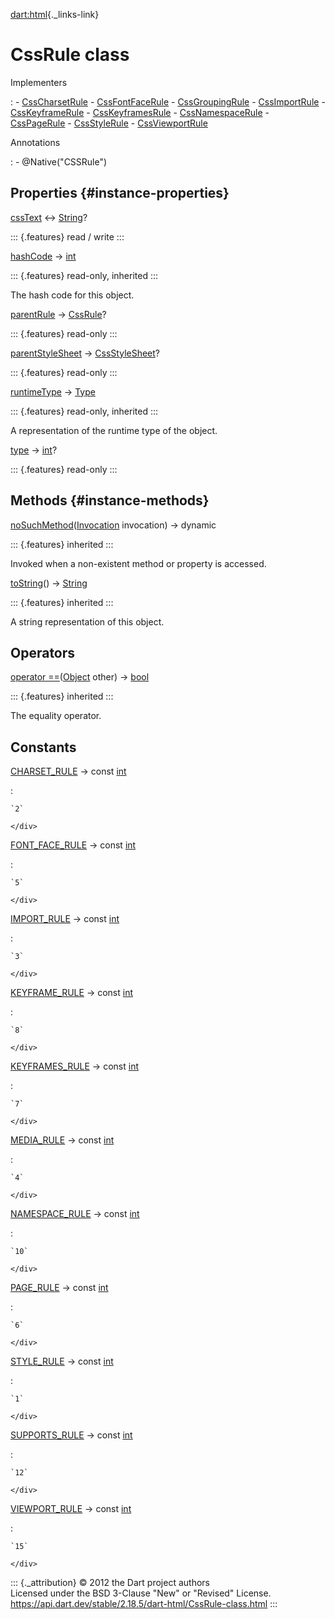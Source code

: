 [dart:html](../dart-html/dart-html-library){._links-link}

CssRule class
=============

Implementers

:   -   [CssCharsetRule](csscharsetrule-class)
    -   [CssFontFaceRule](cssfontfacerule-class)
    -   [CssGroupingRule](cssgroupingrule-class)
    -   [CssImportRule](cssimportrule-class)
    -   [CssKeyframeRule](csskeyframerule-class)
    -   [CssKeyframesRule](csskeyframesrule-class)
    -   [CssNamespaceRule](cssnamespacerule-class)
    -   [CssPageRule](csspagerule-class)
    -   [CssStyleRule](cssstylerule-class)
    -   [CssViewportRule](cssviewportrule-class)

Annotations

:   -   \@Native(\"CSSRule\")

Properties {#instance-properties}
----------

[cssText](cssrule/csstext) ↔ [String](../dart-core/string-class)?

::: {.features}
read / write
:::

[hashCode](../dart-core/object/hashcode) → [int](../dart-core/int-class)

::: {.features}
read-only, inherited
:::

The hash code for this object.

[parentRule](cssrule/parentrule) → [CssRule](cssrule-class)?

::: {.features}
read-only
:::

[parentStyleSheet](cssrule/parentstylesheet) →
[CssStyleSheet](cssstylesheet-class)?

::: {.features}
read-only
:::

[runtimeType](../dart-core/object/runtimetype) →
[Type](../dart-core/type-class)

::: {.features}
read-only, inherited
:::

A representation of the runtime type of the object.

[type](cssrule/type) → [int](../dart-core/int-class)?

::: {.features}
read-only
:::

Methods {#instance-methods}
-------

[noSuchMethod](../dart-core/object/nosuchmethod)([Invocation](../dart-core/invocation-class)
invocation) → dynamic

::: {.features}
inherited
:::

Invoked when a non-existent method or property is accessed.

[toString](../dart-core/object/tostring)() →
[String](../dart-core/string-class)

::: {.features}
inherited
:::

A string representation of this object.

Operators
---------

[operator
==](../dart-core/object/operator_equals)([Object](../dart-core/object-class)
other) → [bool](../dart-core/bool-class)

::: {.features}
inherited
:::

The equality operator.

Constants
---------

[CHARSET\_RULE](cssrule/charset_rule-constant) → const [int](../dart-core/int-class)

:   <div>

    `2`

    </div>

[FONT\_FACE\_RULE](cssrule/font_face_rule-constant) → const [int](../dart-core/int-class)

:   <div>

    `5`

    </div>

[IMPORT\_RULE](cssrule/import_rule-constant) → const [int](../dart-core/int-class)

:   <div>

    `3`

    </div>

[KEYFRAME\_RULE](cssrule/keyframe_rule-constant) → const [int](../dart-core/int-class)

:   <div>

    `8`

    </div>

[KEYFRAMES\_RULE](cssrule/keyframes_rule-constant) → const [int](../dart-core/int-class)

:   <div>

    `7`

    </div>

[MEDIA\_RULE](cssrule/media_rule-constant) → const [int](../dart-core/int-class)

:   <div>

    `4`

    </div>

[NAMESPACE\_RULE](cssrule/namespace_rule-constant) → const [int](../dart-core/int-class)

:   <div>

    `10`

    </div>

[PAGE\_RULE](cssrule/page_rule-constant) → const [int](../dart-core/int-class)

:   <div>

    `6`

    </div>

[STYLE\_RULE](cssrule/style_rule-constant) → const [int](../dart-core/int-class)

:   <div>

    `1`

    </div>

[SUPPORTS\_RULE](cssrule/supports_rule-constant) → const [int](../dart-core/int-class)

:   <div>

    `12`

    </div>

[VIEWPORT\_RULE](cssrule/viewport_rule-constant) → const [int](../dart-core/int-class)

:   <div>

    `15`

    </div>

::: {._attribution}
© 2012 the Dart project authors\
Licensed under the BSD 3-Clause \"New\" or \"Revised\" License.\
<https://api.dart.dev/stable/2.18.5/dart-html/CssRule-class.html>
:::
